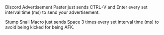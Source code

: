 Discord Advertisement Paster just sends CTRL+V and Enter every set interval time (ms) to send your advertisement.

Stump Snail Macro just sends Space 3 times every set interval time (ms) to avoid being kicked for being AFK.
